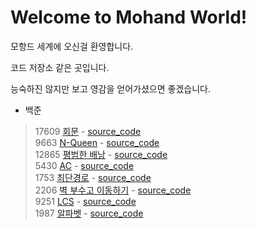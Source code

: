 # Welcome to Mohand World!

모항드 세계에 오신걸 환영합니다.

코드 저장소 같은 곳입니다.

능숙하진 않지만 보고 영감을 얻어가셨으면 좋겠습니다.

+ 백준
> 17609 [회문](https://www.acmicpc.net/problem/17609) - [source_code](baekjoon_17609/main.cpp)  
> 9663 [N-Queen](https://www.acmicpc.net/problem/9663) - [source_code](baekjoon_9663/main.cpp)  
> 12865 [평범한 배낭](https://www.acmicpc.net/problem/12865) - [source_code](baekjoon_12865/main.cpp)  
> 5430 [AC](https://www.acmicpc.net/problem/5430) - [source_code](baekjoon_5430/main.cpp)  
> 1753 [최단경로](https://www.acmicpc.net/problem/1753) - [source_code](baekjoon_1753/main.cpp)  
> 2206 [벽 부수고 이동하기](https://www.acmicpc.net/problem/2206) - [source_code](baekjoon_2206/main.cpp)  
> 9251 [LCS](https://www.acmicpc.net/problem/9251) - [source_code](baekjoon_9251/main.cpp)  
> 1987 [알파벳](https://www.acmicpc.net/problem/1987) - [source_code](baekjoon_1987/main.cpp)
